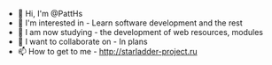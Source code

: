 - 👋 Hi, I'm @PattHs
- 👀 I'm interested in - Learn software development and the rest
- 🌱 I am now studying - the development of web resources, modules
- 💞️ I want to collaborate on - In plans
- 📫 How to get to me - http://starladder-project.ru

<!---
PattHs/PattHs is a ✨ special ✨ repository because its `README.md` (this file) appears on your GitHub profile.
You can click the Preview link to take a look at your changes.
--->
